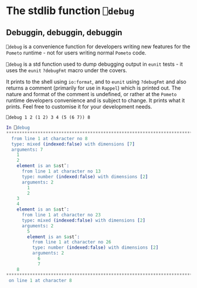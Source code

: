 # The stdlib function `⎕debug`

## Debuggin, debuggin, debuggin

`⎕debug` is a convenience function for developers writing new features for the `Pometo` runtime - not for users writing normal `Pometo` code.

`⎕debug` is a std function used to dump debugging output in `eunit` tests - it uses the `eunit` `?debugFmt` macro under the covers.

It prints to the shell using `io:format`, and to `eunit` using `?debugFmt` and also returns a comment (primarily for use in `Rappel`) which is printed out. The nature and format of the comment is undefined, or rather at the `Pometo` runtime developers convenience and is subject to change. It prints what it prints. Feel free to customise it for your development needs.

```apl
⎕debug 1 2 (1 2) 3 4 (5 (6 7)) 8
```

```erlang
In ⎕debug
*******************************************************************************
  from line 1 at character no 8
  type: mixed (indexed:false) with dimensions [7]
  arguments: 7
    1
    2
    element is an $ast¯:
      from line 1 at character no 13
      type: number (indexed:false) with dimensions [2]
      arguments: 2
        1
        2
    3
    4
    element is an $ast¯:
      from line 1 at character no 23
      type: mixed (indexed:false) with dimensions [2]
      arguments: 2
        5
        element is an $ast¯:
          from line 1 at character no 26
          type: number (indexed:false) with dimensions [2]
          arguments: 2
            6
            7
    8
*******************************************************************************
 on line 1 at character 8
 ```
